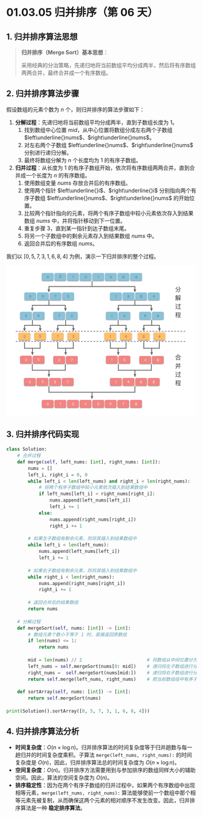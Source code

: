 # 01.03.05 归并排序（第 06 天）

## 1. 归并排序算法思想

> **归并排序（Merge Sort）基本思想**：
>
> 采用经典的分治策略，先递归地将当前数组平均分成两半，然后将有序数组两两合并，最终合并成一个有序数组。

## 2. 归并排序算法步骤

假设数组的元素个数为 $n$ 个，则归并排序的算法步骤如下：

1. **分解过程**：先递归地将当前数组平均分成两半，直到子数组长度为 $1$。
   1. 找到数组中心位置 $mid$，从中心位置将数组分成左右两个子数组 $left\underline{}nums$、$right\underline{}nums$。
   2. 对左右两个子数组 $left\underline{}nums$、$right\underline{}nums$ 分别进行递归分解。
   3. 最终将数组分解为 $n$ 个长度均为 $1$ 的有序子数组。
2. **归并过程**：从长度为 $1$ 的有序子数组开始，依次将有序数组两两合并，直到合并成一个长度为 $n$ 的有序数组。
   1. 使用数组变量 $nums$ 存放合并后的有序数组。
   2. 使用两个指针 $left\underline{}i$、$right\underline{}i$ 分别指向两个有序子数组 $left\underline{}nums$、$right\underline{}nums$ 的开始位置。
   3. 比较两个指针指向的元素，将两个有序子数组中较小元素依次存入到结果数组 $nums$ 中，并将指针移动到下一位置。
   4. 重复步骤 $3$，直到某一指针到达子数组末尾。
   5. 将另一个子数组中的剩余元素存入到结果数组 $nums$ 中。
   6. 返回合并后的有序数组 $nums$。

我们以 $[0, 5, 7, 3, 1, 6, 8, 4]$ 为例，演示一下归并排序的整个过程。

![归并排序](../../images/20230817103814.png)

## 3. 归并排序代码实现

```python
class Solution:
    # 合并过程
    def merge(self, left_nums: [int], right_nums: [int]):
        nums = []
        left_i, right_i = 0, 0
        while left_i < len(left_nums) and right_i < len(right_nums):
            # 将两个有序子数组中较小元素依次插入到结果数组中
            if left_nums[left_i] < right_nums[right_i]:
                nums.append(left_nums[left_i])
                left_i += 1
            else:
                nums.append(right_nums[right_i])
                right_i += 1
        
        # 如果左子数组有剩余元素，则将其插入到结果数组中
        while left_i < len(left_nums):
            nums.append(left_nums[left_i])
            left_i += 1
        
        # 如果右子数组有剩余元素，则将其插入到结果数组中
        while right_i < len(right_nums):
            nums.append(right_nums[right_i])
            right_i += 1
        
        # 返回合并后的结果数组
        return nums

    # 分解过程
    def mergeSort(self, nums: [int]) -> [int]:
        # 数组元素个数小于等于 1 时，直接返回原数组
        if len(nums) <= 1:
            return nums
        
        mid = len(nums) // 2                        # 将数组从中间位置分为左右两个数组
        left_nums = self.mergeSort(nums[0: mid])    # 递归将左子数组进行分解和排序
        right_nums =  self.mergeSort(nums[mid:])    # 递归将右子数组进行分解和排序
        return self.merge(left_nums, right_nums)    # 把当前数组组中有序子数组逐层向上，进行两两合并

    def sortArray(self, nums: [int]) -> [int]:
        return self.mergeSort(nums)
    
print(Solution().sortArray([0, 5, 7, 3, 1, 6, 8, 4]))
```

## 4. 归并排序算法分析

- **时间复杂度**：$O(n \times \log n)$。归并排序算法的时间复杂度等于归并趟数与每一趟归并的时间复杂度乘积。子算法 `merge(left_nums, right_nums):` 的时间复杂度是 $O(n)$，因此，归并排序算法总的时间复杂度为 $O(n \times \log n)$。
- **空间复杂度**：$O(n)$。归并排序方法需要用到与参加排序的数组同样大小的辅助空间。因此，算法的空间复杂度为 $O(n)$。
- **排序稳定性**：因为在两个有序子数组的归并过程中，如果两个有序数组中出现相等元素，`merge(left_nums, right_nums):` 算法能够使前一个数组中那个相等元素先被复制，从而确保这两个元素的相对顺序不发生改变。因此，归并排序算法是一种 **稳定排序算法**。